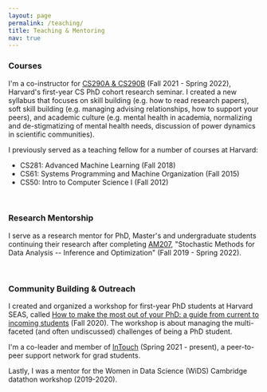 ```yaml
---
layout: page
permalink: /teaching/
title: Teaching & Mentoring
nav: true
---
```


### Courses

I'm a co-instructor for [CS290A & CS290B](https://yanivyacoby.github.io/harvard-cs290/) (Fall 2021 - Spring 2022), Harvard's first-year CS PhD cohort research seminar. I created a new syllabus that focuses on skill building (e.g. how to read research papers), soft skill building (e.g. managing advising relationships, how to support your peers), and academic culture (e.g. mental health in academia, normalizing and de-stigmatizing of mental health needs, discussion of power dynamics in scientific communities).

I previously served as a teaching fellow for a number of courses at Harvard:
* CS281: Advanced Machine Learning (Fall 2018)
* CS61: Systems Programming and Machine Organization (Fall 2015)
* CS50: Intro to Computer Science I (Fall 2012)

<br/>

### Research Mentorship

I serve as a research mentor for PhD, Master's and undergraduate students continuing 
their research after completing [AM207](https://onefishy.github.io/am207/), "Stochastic Methods for Data Analysis -- Inference and Optimization" (Fall 2019 - Spring 2022).

<br/>


### Community Building & Outreach

I created and organized a workshop for first-year PhD students at Harvard SEAS, called [How to make the most out of your PhD: a guide from current to incoming students](https://yanivyacoby.github.io/a-guide-to-your-phd/guide.html) (Fall 2020). The workshop is about managing the multi-faceted (and often undiscussed) challenges of being a PhD student. 

I'm a co-leader and member of [InTouch](https://intouch.seas.harvard.edu/) (Spring 2021 - present), a peer-to-peer support network for grad students.

Lastly, I was a mentor for the Women in Data Science (WiDS) Cambridge datathon workshop (2019-2020). 


